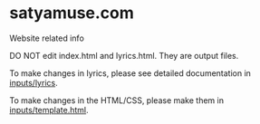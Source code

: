 # satyamuse.com
Website related info

DO NOT edit index.html and lyrics.html. They are output files.

To make changes in lyrics, please see detailed documentation in [inputs/lyrics](inputs/lyrics/README.md).

To make changes in the HTML/CSS, please make them in [inputs/template.html](inputs/template.html).
